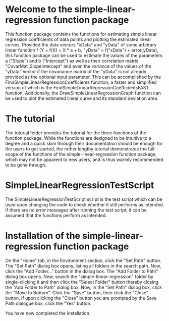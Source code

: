 # Welcome to the simple-linear-regression function package
This function package contains the functions for estimating simple linear 
regression coefficients of data points and plotting the estimated linear 
curves. 
Provided the data vectors "xData" and "yData" of some arbitrary linear 
function f (Y = f(X) = X * a + b, "yData" = f("xData") + error_yData), 
this function package can be used to estimate the values of the parameters 
a ("Slope") and b ("Intercept") as well as their correlation matrix 
"CovarMat_SlopeIntercept" and even the variance of the values of the 
"yData" vector if the covariance matrix of the "yData" is not already 
provided as the optional input parameter. This can be accomplished by the 
FindSimpleLinearRegressionCoefficients function, a faster and simplified 
version of which is the FindSimpleLinearRegressionCoefficientsFAST 
function. 
Additionally, the DrawSimpleLinearRegressionGraph function can be used to 
plot the estimated linear curve and its standard deviation area. 

# The tutorial
The tutorial folder provides the tutorial for the three functions of the 
function package. While the functions are designed to be intuitive to a 
degree and a quick skim through their documentation should be enough for 
the users to get started, the rather lengthy tutorial demonstrates the 
full scope of the functions of the simple-linear-regression function 
package, which may not be apparent to new users, and is thus warmly 
recommended to be gone through. 

# SimpleLinearRegressionTestScript
The SimpleLinearRegressionTestScript script is the test script which can 
be used upon changing the code to check whether it still performs as 
intended. If there are no error messages after running the test script, it 
can be assumed that the functions perform as intended. 

# Installation of the simple-linear-regression function package
On the "Home" tab, in the Environment section, click the "Set Path" 
button. The "Set Path" dialog box opens, listing all folders in the search 
path. 
Now, click the "Add Folder..." button in the dialog box. 
The "Add Folder to Path" dialog box opens. 
Now, search the "simple-linear-regression" folder by single-clicking it 
and then click the "Select Folder" button thereby closing the "Add Folder 
to Path" dialog box. 
Now, in the "Set Path" dialog box, click the "Move to Bottom". 
Click the "Save" button, then click the "Close" button. 
If upon clicking the "Close" button you are prompted by the Save Path 
dialogue box, click the "Yes" button. 

You have now completed the installation. 